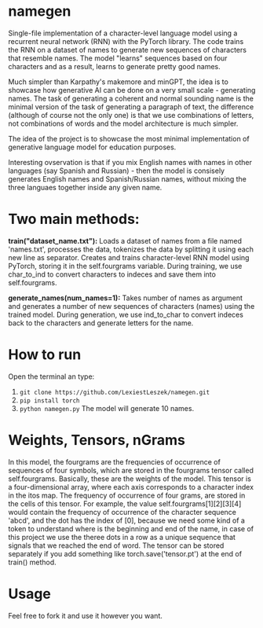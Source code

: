 # namegen
Single-file implementation of a character-level language model using a recurrent neural network (RNN) with the PyTorch library. The code trains the RNN on a dataset of names to generate new sequences of characters that resemble names. The model "learns" sequences based on four characters and as a result, learns to generate pretty good names.

Much simpler than Karpathy's makemore and minGPT, the idea is to showcase how generative AI can be done on a very small scale - generating names. The task of generating a coherent and normal sounding name is the minimal version of the task of generating a paragraph of text, the difference (although of course not the only one) is that we use combinations of letters, not combinations of words and the model architecture is much simpler.

The idea of the project is to showcase the most minimal implementation of generative language model for education purposes.

Interesting ovservation is that if you mix English names with names in other languages (say Spanish and Russian) - then the model is consisely generates English names and Spanish/Russian names, without mixing the three languaes together inside any given name.

# Two main methods:
**train("dataset_name.txt"):**
Loads a dataset of names from a file named 'names.txt', processes the data, tokenizes the data by splitting it using each new line as separator. Creates and trains character-level RNN model using PyTorch, storing it in the self.fourgrams variable. During training, we use char_to_ind to convert characters to indeces and save them into self.fourgrams.

**generate_names(num_names=1):**
Takes number of names as argument and generates a number of new sequences of characters (names) using the trained model. During generation, we use ind_to_char to convert indeces back to the characters and generate letters for the name.

# How to run
Open the terminal an type:
1. `git clone https://github.com/LexiestLeszek/namegen.git`
2. `pip install torch`
3. `python namegen.py`
The model will generate 10 names.

# Weights, Tensors, nGrams
In this model, the fourgrams are the frequencies of occurrence of sequences of four symbols, which are stored in the fourgrams tensor called self.fourgrams. Basically, these are the weights of the model. This tensor is a four-dimensional array, where each axis corresponds to a character index in the itos map. The frequency of occurrence of four grams, are stored in the cells of this tensor. For example, the value self.fourgrams[1][2][3][4] would contain the frequency of occurrence of the character sequence 'abcd', and the dot has the index of [0], because we need some kind of a token to understand where is the beginning and end of the name, in case of this project we use the theree dots in a row as a unique sequence that signals that we reached the end of word. The tensor can be stored separately if you add something like torch.save('tensor.pt') at the end of train() method.

# Usage
Feel free to fork it and use it however you want.
